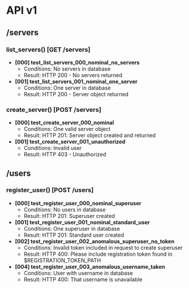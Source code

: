 # API v1

## /servers

### list_servers() [GET /servers]
- **[000] test_list_servers_000_nominal_no_servers**
    - Conditions: No servers in database
    - Result: HTTP 200 - No servers returned
- **[001] test_list_servers_001_nominal_one_server**
    - Conditions: One server in database
    - Result: HTTP 200 - Server object returned

### create_server() [POST /servers]
- **[000] test_create_server_000_nominal**
    - Conditions: One valid server object
    - Result: HTTP 201: Server object created and returned
- **[001] test_create_server_001_unauthorized**
    - Conditions: Invalid user
    - Result: HTTP 403 - Unauthorized


## /users

### register_user() [POST /users]
- **[000] test_register_user_000_nominal_superuser**
    - Conditions: No users in database
    - Result: HTTP 201: Superuser created
- **[001] test_register_user_001_nominal_standard_user**
    - Conditions: One superuser in database
    - Result: HTTP 201: Standard user created
- **[002] test_register_user_002_anomalous_superuser_no_token**
    - Conditions: Invalid token included in request to create superuser
    - Result: HTTP 400: Please include registration token found in $REGISTRATION_TOKEN_PATH
- **[004] test_register_user_003_anomalous_username_taken**
    - Conditions: User with username in database
    - Result: HTTP 400: That username is unavailable
